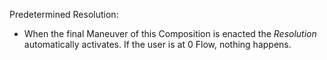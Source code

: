 Predetermined Resolution:
+ When the final Maneuver of this Composition is enacted the *Resolution* automatically activates. If the user is at 0 Flow, nothing happens.